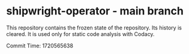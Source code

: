 # shipwright-operator - main branch

This repository contains the frozen state of the repository.
Its history is cleared. It is used only for static code
analysis with Codacy.

Commit Time: 1720565638